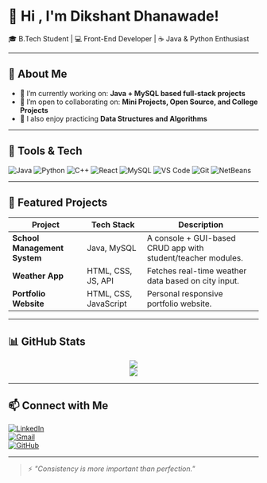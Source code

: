 # 👋 Hi , I'm Dikshant Dhanawade!

🎓 B.Tech Student | 💻 Front-End Developer | ☕ Java & Python Enthusiast



---

## 🧩 About Me

- 🔭 I’m currently working on: **Java + MySQL based full-stack projects**
- 👯 I’m open to collaborating on: **Mini Projects, Open Source, and College Projects**
- 🧠 I also enjoy practicing **Data Structures and Algorithms**

---

## 🔧 Tools & Tech

![Java](https://img.shields.io/badge/Java-ED8B00?style=flat&logo=java&logoColor=white)
![Python](https://img.shields.io/badge/Python-3670A0?style=flat&logo=python&logoColor=white)
![C++](https://img.shields.io/badge/C++-00599C?style=flat&logo=cplusplus&logoColor=white)
![React](https://img.shields.io/badge/React-20232A?style=flat&logo=react&logoColor=61DAFB)
![MySQL](https://img.shields.io/badge/MySQL-4479A1?style=flat&logo=mysql&logoColor=white)
![VS Code](https://img.shields.io/badge/VS%20Code-007ACC?style=flat&logo=visual-studio-code&logoColor=white)
![Git](https://img.shields.io/badge/Git-F05032?style=flat&logo=git&logoColor=white)
![NetBeans](https://img.shields.io/badge/NetBeans-1B6AC6?style=flat&logo=apache-netbeans-ide&logoColor=white)

---

## 🚀 Featured Projects

| Project | Tech Stack | Description |
|--------|------------|-------------|
| **School Management System** | Java, MySQL | A console + GUI-based CRUD app with student/teacher modules. |
| **Weather App** | HTML, CSS, JS, API | Fetches real-time weather data based on city input. |
| **Portfolio Website** | HTML, CSS, JavaScript | Personal responsive portfolio website. |

---

## 📊 GitHub Stats

<p align="center">
  <img src="https://github-readme-stats.vercel.app/api?username=23UAM028&show_icons=true&theme=gruvbox" />
  <br />
  <img src="https://github-readme-streak-stats.herokuapp.com?user=23UAM028&theme=gruvbox" />
</p>

---

## 📫 Connect with Me

[![LinkedIn](https://img.shields.io/badge/LinkedIn-blue?style=flat&logo=linkedin&logoColor=white)](https://linkedin.com/in/dikshantdhanawade)  
[![Gmail](https://img.shields.io/badge/Gmail-red?style=flat&logo=gmail&logoColor=white)](mailto:dikshant.dhanawade@example.com)  
[![GitHub](https://img.shields.io/badge/GitHub-black?style=flat&logo=github&logoColor=white)](https://github.com/dikshantdhanawade)

---

> ⚡ *"Consistency is more important than perfection."*
